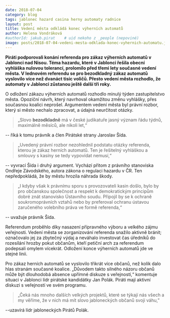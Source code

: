 ```yaml
---
date: 2018-07-04
category: blog
tags: jablonec hazard casina herny automaty radnice
layout: post
title: Vedení města odkládá konec výherních automatů
author: Helena Vondráková
#authorId: jakub.pirat    # uid nekoho z _people (nepoviné)
image: posts/2018-07-04-vedeni-mesta-odklada-konec-vyhernich-automatu.jpg
---
```

**Piráti podporovali konání referenda pro zákaz výherních automatů v Jablonci nad Nisou. Téma hazardu, které v Jablonci řešila obecní vyhláška nulovou tolerancí, prolomilo před třemi lety současné vedení města. V lednovém referendu se pro bezodkladný zákaz automatů vyslovilo více než dvanáct tisíc voličů. Přesto vedení města rozhodlo, že automaty v Jablonci zůstanou ještě další tři roky.**

O odložení zákazu výherních automatů rozhodlo minulý týden zastupitelstvo města. Opoziční návrh, který navrhoval okamžitou změnu vyhlášky, přes současnou koalici neprošel. Argumentem vedení města byl právní rozbor, který si město nechalo zpracovat, a údajná neurčitost otázky. 

>„Slovo **bezodkladně** má v české judikatuře jasný význam řádu týdnů, maximálně měsíců, ale nikoli let,“ 

-- říká k tomu právník a člen Pirátské strany Jaroslav Šída. 

>„Uvedený právní rozbor nezohlednil podstatu otázky referenda, kterou je zákaz herních automatů. Ten je řešitelný vyhláškou a smlouvy s kasíny se tedy vypovídat nemusí,“

-- vyvrací Šída i druhý argument. Vychází přitom z právního stanoviska Ondřeje Závodského, autora zákona o regulaci hazardu v ČR. Ten nepředpokládá, že by městu hrozila náhrada škody.

>„I kdyby však k právnímu sporu s provozovateli kasin došlo, bylo by pro občanskou společnost a respekt k demokratickým principům dobré znát stanovisko Ústavního soudu. Připojil by se k ochraně soukromoprávních vztahů nebo by preferoval ochranu ústavou zaručeného volebního práva ve formě referenda,“ 

-- uvažuje právník Šída.    

Referendum proběhlo díky nasazení přípravného výboru a velkého zájmu veřejnosti. Vedení města se zorganizování referenda snažilo aktivně bránit; označovalo jej za zbytečný výdaj a neváhalo investovat čas úředníků do rozesílání hrozby pokut občanům, kteří petiční arch za referendum podepsali omylem vícekrát. Odložení konce výherních automatů jde ve stejné linii.

Pro zákaz herních automatů se vyslovilo třikrát více občanů, než kolik dalo hlas stranám současné koalice. „Důvodem takto silného názoru občanů může být dlouhodobá absence upřímné diskuze s veřejností,“ komentuje situaci v Jablonci lídr pirátské kandidátky Jan Polák. Piráti mají aktivní diskuzi s veřejností ve svém programu.

>„Čeká nás mnoho dalších velkých projektů, které se týkají nás všech a my věříme, že v nich má mít slovo jabloneckých občanů svoji váhu,” 

--uzavírá lídr jabloneckých Pirátů Polák.
